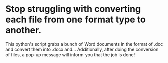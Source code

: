 # Stop struggling with converting each file from one format type to another.
This python's script grabs a bunch of Word documents in the format of .doc and convert them into .docx and... Additionally, after doing the conversion of files, a pop-up message will inform you that the job is done!
